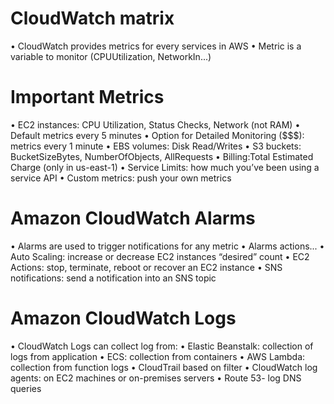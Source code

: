 # CloudWatch matrix

• CloudWatch provides metrics for every services in AWS
• Metric is a variable to monitor (CPUUtilization, NetworkIn...)

# Important Metrics

• EC2 instances: CPU Utilization, Status Checks, Network (not RAM)
• Default metrics every 5 minutes
• Option for Detailed Monitoring ($$$): metrics every 1 minute
• EBS volumes: Disk Read/Writes
• S3 buckets: BucketSizeBytes, NumberOfObjects, AllRequests
• Billing:Total Estimated Charge (only in us-east-1)
• Service Limits: how much you’ve been using a service API
• Custom metrics: push your own metrics

# Amazon CloudWatch Alarms
• Alarms are used to trigger notifications for any metric
• Alarms actions...
• Auto Scaling: increase or decrease EC2 instances “desired” count
• EC2 Actions: stop, terminate, reboot or recover an EC2 instance
• SNS notifications: send a notification into an SNS topic

# Amazon CloudWatch Logs
• CloudWatch Logs can collect log from:
• Elastic Beanstalk: collection of logs from application
• ECS: collection from containers
• AWS Lambda: collection from function logs 
• CloudTrail based on filter 
• CloudWatch log agents: on EC2 machines or on-premises servers
• Route 53- log DNS queries
